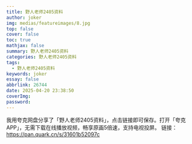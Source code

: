```yaml
---
title: 野人老师2405资料
author: joker
img: medias/featureimages/8.jpg
top: false
cover: false
toc: true
mathjax: false
summary: 野人老师2405资料
categories: 野人老师2405资料
tags:
  - 野人老师2405资料
keywords: joker
essay: false
abbrlink: 26744
date: 2025-04-20 23:38:50
coverImg:
password:
---
```


我用夸克网盘分享了「野人老师2405资料」，点击链接即可保存。打开「夸克APP」，无需下载在线播放视频，畅享原画5倍速，支持电视投屏。
链接：https://pan.quark.cn/s/31601b52097c
